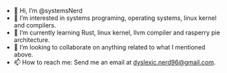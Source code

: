 - 👋 Hi, I’m @systemsNerd
- 👀 I’m interested in systems programing, operating systems, linux kernel and compilers.
- 🌱 I’m currently learning Rust, linux kernel, llvm compiler and rasperry pie architecture.
- 💞️ I’m looking to collaborate on anything related to what I mentioned above. 
- 📫 How to reach me: Send me an email at dyslexic.nerd96@gmail.com. 

<!---
systemsNerd/systemsNerd is a ✨ special ✨ repository because its `README.md` (this file) appears on your GitHub profile.
You can click the Preview link to take a look at your changes.
--->
